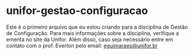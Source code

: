 # unifor-gestao-configuracao
Este é o primeiro arquivo que eu estou criando para a disciplina de Gestão de Configuração.
Para mais informações sobre a disciplina, verifique a ementa no site da Unifor.
Além disso, caso seja necessário entre em contato com o prof. Everton pelo email: eguimaraes@unifor.br



